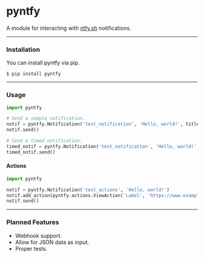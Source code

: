 
# pyntfy

A module for interacting with [ntfy.sh](https://ntfy.sh/) notifications.

------------------------------------------------------------------  
### Installation
You can install pyntfy via pip.
```
$ pip install pyntfy
```

------------------------------------------------------------------  
### Usage
```py
import pyntfy

# Send a sample notification.
notif = pyntfy.Notification('test_notification', 'Hello, world!', title='Notification Title')
notif.send()

# Send a timed notification.
timed_notif = pyntfy.Notification('test_notification', 'Hello, world!', title='Notification Title', delay='1m')
timed_notif.send()
```

#### Actions
```py
import pyntfy

notif = pyntfy.Notification('test_actions', 'Hello, world!')
notif.add_action(pyntfy.actions.ViewAction('Label', 'https://www.example.com/'))
notif.send()
```

------------------------------------------------------------------  
### Planned Features
- Webhook support.
- Allow for JSON data as input.
- Proper tests.

<!-- TODO: README -->
